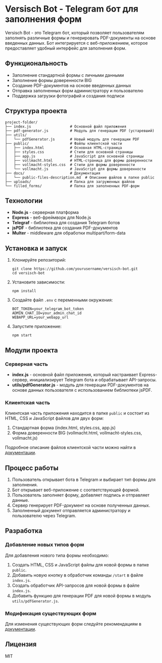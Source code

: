 # Versisch Bot - Telegram бот для заполнения форм

Versisch Bot - это Telegram бот, который позволяет пользователям заполнять различные формы и генерировать PDF-документы на основе введенных данных. Бот интегрируется с веб-приложением, которое предоставляет удобный интерфейс для заполнения форм.

## Функциональность

- Заполнение стандартной формы с личными данными
- Заполнение формы доверенности BIG
- Создание PDF-документов на основе введенных данных
- Отправка заполненных форм администратору и пользователю
- Поддержка загрузки фотографий и создания подписи

## Структура проекта

```
project-folder/
├── index.js                  # Основной файл приложения
├── pdf-generator.js          # Модуль для генерации PDF (устаревший)
├── utils/
│   └── pdfGenerator.js       # Новый модуль для генерации PDF
├── public/                   # Файлы клиентской части
│   ├── index.html            # Основная HTML-страница
│   ├── styles.css            # Стили для основной страницы
│   ├── app.js                # JavaScript для основной страницы
│   ├── vollmacht.html        # HTML-страница для формы доверенности
│   ├── vollmacht-styles.css  # Стили для формы доверенности
│   └── vollmacht.js          # JavaScript для формы доверенности
├── docs/                     # Документация
│   └── public-files-description.md  # Описание файлов в папке public
├── uploads/                  # Папка для загруженных файлов
└── filled_forms/             # Папка для заполненных PDF-форм
```

## Технологии

- **Node.js** - серверная платформа
- **Express** - веб-фреймворк для Node.js
- **Telegraf** - библиотека для создания Telegram ботов
- **jsPDF** - библиотека для создания PDF-документов
- **Multer** - middleware для обработки multipart/form-data

## Установка и запуск

1. Клонируйте репозиторий:
   ```
   git clone https://github.com/yourusername/versisch-bot.git
   cd versisch-bot
   ```

2. Установите зависимости:
   ```
   npm install
   ```

3. Создайте файл `.env` с переменными окружения:
   ```
   BOT_TOKEN=your_telegram_bot_token
   ADMIN_CHAT_ID=your_admin_chat_id
   WEBAPP_URL=your_webapp_url
   ```

4. Запустите приложение:
   ```
   npm start
   ```

## Модули проекта

### Серверная часть

- **index.js** - основной файл приложения, который настраивает Express-сервер, инициализирует Telegram бота и обрабатывает API-запросы.
- **utils/pdfGenerator.js** - модуль для генерации PDF-документов на основе данных пользователя с использованием библиотеки jsPDF.

### Клиентская часть

Клиентская часть приложения находится в папке `public` и состоит из HTML, CSS и JavaScript файлов для двух форм:
1. Стандартная форма (index.html, styles.css, app.js)
2. Форма доверенности BIG (vollmacht.html, vollmacht-styles.css, vollmacht.js)

Подробное описание файлов клиентской части можно найти в [документации](docs/public-files-description.md).

## Процесс работы

1. Пользователь открывает бота в Telegram и выбирает тип формы для заполнения.
2. Бот открывает веб-приложение с соответствующей формой.
3. Пользователь заполняет форму, добавляет подпись и отправляет данные.
4. Сервер генерирует PDF-документ на основе полученных данных.
5. Заполненный документ отправляется администратору и пользователю через Telegram.

## Разработка

### Добавление новых типов форм

Для добавления нового типа формы необходимо:

1. Создать HTML, CSS и JavaScript файлы для новой формы в папке `public`.
2. Добавить новую кнопку в обработчик команды `/start` в файле `index.js`.
3. Создать обработчик API-запросов для новой формы в файле `index.js`.
4. Добавить функцию для генерации PDF для новой формы в модуль `utils/pdfGenerator.js`.

### Модификация существующих форм

Для изменения существующих форм следуйте рекомендациям в [документации](docs/public-files-description.md).

## Лицензия

MIT 